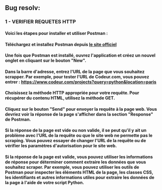 ## Bug resolv:

### 1 - VERIFIER REQUETES HTTP

#### Voici les étapes pour installer et utiliser Postman :

#### Téléchargez et installez Postman depuis [le site officiel](https://www.postman.com/downloads/)

#### Une fois que Postman est installé, ouvrez l'application et créez un nouvel onglet en cliquant sur le bouton "New".

#### Dans la barre d'adresse, entrez l'URL de la page que vous souhaitez scrapper. Par exemple, pour tester l'URL de Codeur.com, vous pouvez entrer : https://www.codeur.com/projects?query=python&location=paris

#### Choisissez la méthode HTTP appropriée pour votre requête. Pour récupérer du contenu HTML, utilisez la méthode GET.

#### Cliquez sur le bouton "Send" pour envoyer la requête à la page web. Vous devriez voir la réponse de la page s'afficher dans la section "Response" de Postman.

#### Si la réponse de la page est vide ou non valide, il se peut qu'il y ait un problème avec l'URL de la requête ou que le site web ne permette pas le scraping. Vous pouvez essayer de changer l'URL de la requête ou de vérifier les paramètres d'autorisation pour le site web.

#### Si la réponse de la page est valide, vous pouvez utiliser les informations de réponse pour déterminer comment extraire les données que vous souhaitez scraper. Par exemple, vous pouvez utiliser les outils de Postman pour inspecter les éléments HTML de la page, les classes CSS, les identifiants et autres informations utiles pour extraire les données de la page à l'aide de votre script Python.